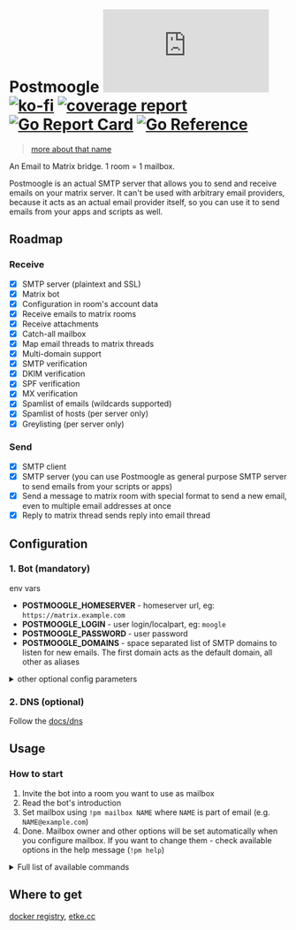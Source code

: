 # Postmoogle [![Matrix](https://img.shields.io/matrix/postmoogle:etke.cc?logo=matrix&style=for-the-badge&server_fqdn=matrix.org)](https://matrix.to/#/#postmoogle:etke.cc)[![ko-fi](https://ko-fi.com/img/githubbutton_sm.svg)](https://ko-fi.com/etkecc) [![coverage report](https://gitlab.com/etke.cc/postmoogle/badges/main/coverage.svg)](https://gitlab.com/etke.cc/postmoogle/-/commits/main) [![Go Report Card](https://goreportcard.com/badge/gitlab.com/etke.cc/postmoogle)](https://goreportcard.com/report/gitlab.com/etke.cc/postmoogle) [![Go Reference](https://pkg.go.dev/badge/gitlab.com/etke.cc/postmoogle.svg)](https://pkg.go.dev/gitlab.com/etke.cc/postmoogle)

> [more about that name](https://finalfantasy.fandom.com/wiki/The_Little_Postmoogle_That_Could)

An Email to Matrix bridge. 1 room = 1 mailbox.

Postmoogle is an actual SMTP server that allows you to send and receive emails on your matrix server.
It can't be used with arbitrary email providers, because it acts as an actual email provider itself,
so you can use it to send emails from your apps and scripts as well.

## Roadmap

### Receive

- [x] SMTP server (plaintext and SSL)
- [x] Matrix bot
- [x] Configuration in room's account data
- [x] Receive emails to matrix rooms
- [x] Receive attachments
- [x] Catch-all mailbox
- [x] Map email threads to matrix threads
- [x] Multi-domain support
- [x] SMTP verification
- [x] DKIM verification
- [x] SPF verification
- [x] MX verification
- [x] Spamlist of emails (wildcards supported)
- [x] Spamlist of hosts (per server only)
- [x] Greylisting (per server only)

### Send

- [x] SMTP client
- [x] SMTP server (you can use Postmoogle as general purpose SMTP server to send emails from your scripts or apps)
- [x] Send a message to matrix room with special format to send a new email, even to multiple email addresses at once
- [x] Reply to matrix thread sends reply into email thread

## Configuration

### 1. Bot (mandatory)

env vars

* **POSTMOOGLE_HOMESERVER** - homeserver url, eg: `https://matrix.example.com`
* **POSTMOOGLE_LOGIN** - user login/localpart, eg: `moogle`
* **POSTMOOGLE_PASSWORD** - user password
* **POSTMOOGLE_DOMAINS** - space separated list of SMTP domains to listen for new emails. The first domain acts as the default domain, all other as aliases

<details>
<summary>other optional config parameters</summary>

* **POSTMOOGLE_PORT** - SMTP port to listen for new emails
* **POSTMOOGLE_PROXIES** - space separated list of IP addresses considered as trusted proxies, thus never banned
* **POSTMOOGLE_TLS_PORT** - secure SMTP port to listen for new emails. Requires valid cert and key as well
* **POSTMOOGLE_TLS_CERT** - space separated list of paths to the SSL certificates (chain) of your domains, note that position in the cert list must match the position of the cert's key in the key list
* **POSTMOOGLE_TLS_KEY** - space separated list of paths to the SSL certificates' private keys of your domains, note that position on the key list must match the position of cert in the cert list
* **POSTMOOGLE_TLS_REQUIRED** - require TLS connection, **even** on the non-TLS port (`POSTMOOGLE_PORT`). TLS connections are always required on the TLS port (`POSTMOOGLE_TLS_PORT`) regardless of this setting.
* **POSTMOOGLE_DATA_SECRET** - secure key (password) to encrypt account data, must be 16, 24, or 32 bytes long
* **POSTMOOGLE_NOENCRYPTION** - disable matrix encryption (libolm) support
* **POSTMOOGLE_STATUSMSG** - presence status message
* **POSTMOOGLE_MONITORING_SENTRY_DSN** - sentry DSN
* **POSTMOOGLE_MONITORING_SENTRY_RATE** - sentry sample rate, from 0 to 100 (default: 20)
* **POSTMOOGLE_MONITORING_HEALTHCHECKS_UUID** - healthchecks.io UUID
* **POSTMOOGLE_MONITORING_HEALTHCHECKS_DURATION** - heathchecks.io duration between pings in secods (default: 5)
* **POSTMOOGLE_LOGLEVEL** - log level
* **POSTMOOGLE_DB_DSN** - database connection string
* **POSTMOOGLE_DB_DIALECT** - database dialect (postgres, sqlite3)
* **POSTMOOGLE_MAILBOXES_RESERVED** - space separated list of reserved mailboxes, [docs/mailboxes.md](docs/mailboxes.md)
* **POSTMOOGLE_MAILBOXES_ACTIVATION** - activation flow for new mailboxes, [docs/mailboxes.md](docs/mailboxes.md)
* **POSTMOOGLE_MAXSIZE** - max email size (including attachments) in megabytes
* **POSTMOOGLE_ADMINS** - a space-separated list of admin users. See `POSTMOOGLE_USERS` for syntax examples

You can find default values in [config/defaults.go](config/defaults.go)

</details>

### 2. DNS (optional)

Follow the [docs/dns](docs/dns.md)

## Usage

### How to start

1. Invite the bot into a room you want to use as mailbox
2. Read the bot's introduction
3. Set mailbox using `!pm mailbox NAME` where `NAME` is part of email (e.g. `NAME@example.com`)
4. Done. Mailbox owner and other options will be set automatically when you configure mailbox.
If you want to change them - check available options in the help message (`!pm help`)

<details>
<summary>Full list of available commands</summary>

* **!pm help** - Show help message
* **!pm stop** - Disable bridge for the room and clear all configuration

---

* **!pm mailbox** - Get or set mailbox of the room
* **!pm domain** - Get or set default domain of the room
* **!pm owner** - Get or set owner of the room
* **!pm password** - Get or set SMTP password of the room's mailbox

---

* **!pm nosender** - Get or set `nosender` of the room (`true` - hide email sender; `false` - show email sender)
* **!pm norecipient** - Get or set `norecipient` of the room (`true` - hide recipient; `false` - show recipient)
* **!pm nocc** - Get or set `nocc` of the room (`true` - hide CC; `false` - show CC)
* **!pm nosubject** - Get or set `nosubject` of the room (`true` - hide email subject; `false` - show email subject)
* **!pm nohtml** - Get or set `nohtml` of the room (`true` - ignore HTML in email; `false` - parse HTML in emails)
* **!pm nothreads** - Get or set `nothreads` of the room (`true` - ignore email threads; `false` - convert email threads into matrix threads)
* **!pm nofiles** - Get or set `nofiles` of the room (`true` - ignore email attachments; `false` - upload email attachments)

---

* **!pm spamcheck:mx** - only accept email from servers which seem prepared to receive it (those having valid MX records) (`true` - enable, `false` - disable)
* **!pm spamcheck:spf** - only accept email from senders which authorized to send it (those matching SPF records) (`true` - enable, `false` - disable)
* **!pm spamcheck:dkim** - only accept correctly authorized emails (without DKIM signature at all or with valid DKIM signature) (`true` - enable, `false` - disable)
* **!pm spamcheck:smtp** - only accept email from servers which seem prepared to receive it (those listening on an SMTP port) (`true` - enable, `false` - disable)
* **!pm spamlist** - Get or set `spamlist` of the room (comma-separated list), eg: `spammer@example.com,*@spammer.org,noreply@*`

---

* **!pm adminroom** - Get or set admin room
* **!pm dkim** - Get DKIM signature
* **!pm catch-all** - Configure catch-all mailbox
* **!pm queue:batch** - max amount of emails to process on each queue check
* **!pm queue:retries** - max amount of tries per email in queue before removal
* **!pm users** - Get or set allowed users patterns
* **!pm mailboxes** - Show the list of all mailboxes
* **!pm delete** &lt;mailbox&gt; - Delete specific mailbox

---

* **!pm greylist** - Set automatic greylisting duration in minutes (0 - disabled)
* **!pm banlist** - Enable/disable banlist and show current values
* **!pm banlist:add** - Ban an IP
* **!pm banlist:remove** - Unban an IP
* **!pm banlist:reset** - Reset banlist

</details>


## Where to get

[docker registry](https://gitlab.com/etke.cc/postmoogle/container_registry), [etke.cc](https://etke.cc)
